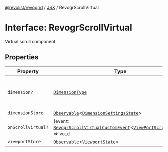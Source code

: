 [@revolist/revogrid](README.md) / [JSX](Namespace.JSX.md) / RevogrScrollVirtual

# Interface: RevogrScrollVirtual

Virtual scroll component

## Properties

| Property | Type | Description | Defined in |
| ------ | ------ | ------ | ------ |
| `dimension?` | [`DimensionType`](TypeAlias.DimensionType.md) | Scroll dimension (`X` - `rgCol` or `Y` - `rgRow`) | [src/components.d.ts:2057](https://github.com/revolist/revogrid/blob/39cfd614966a26ee6ce63b18984e6b24b2874cc5/src/components.d.ts#L2057) |
| `dimensionStore` | [`Observable`](TypeAlias.Observable.md)\<[`DimensionSettingsState`](Interface.DimensionSettingsState.md)\> | Dimensions | [src/components.d.ts:2061](https://github.com/revolist/revogrid/blob/39cfd614966a26ee6ce63b18984e6b24b2874cc5/src/components.d.ts#L2061) |
| `onScrollvirtual?` | (`event`: [`RevogrScrollVirtualCustomEvent`](Interface.RevogrScrollVirtualCustomEvent.md)\<[`ViewPortScrollEvent`](TypeAlias.ViewPortScrollEvent.md)\>) => `void` | Scroll event | [src/components.d.ts:2065](https://github.com/revolist/revogrid/blob/39cfd614966a26ee6ce63b18984e6b24b2874cc5/src/components.d.ts#L2065) |
| `viewportStore` | [`Observable`](TypeAlias.Observable.md)\<[`ViewportState`](Interface.ViewportState.md)\> | Viewport | [src/components.d.ts:2069](https://github.com/revolist/revogrid/blob/39cfd614966a26ee6ce63b18984e6b24b2874cc5/src/components.d.ts#L2069) |
